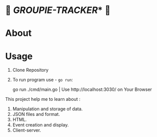 :hamster: *GROUPIE-TRACKER** :rabbit:
================================
About
================================

Usage
================================
1. Clone Repository
2. To run program use - `go run`:

     go run ./cmd/main.go | Use http://localhost:3030/ on Your Browser


This project help me to learn about :

1. Manipulation and storage of data.
2. JSON files and format.
3. HTML.
4. Event creation and display.
5. Client-server.
